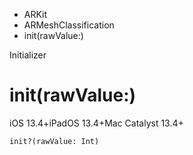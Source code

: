 

- ARKit
- ARMeshClassification
-  init(rawValue:) 

Initializer

# init(rawValue:)

iOS 13.4+iPadOS 13.4+Mac Catalyst 13.4+

``` source
init?(rawValue: Int)
```

